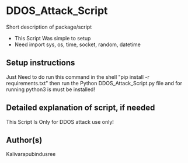 # DDOS_Attack_Script

Short description of package/script

- This Script Was simple to setup
- Need import sys, os, time, socket, random, datetime

## Setup instructions

Just Need to do run this command in the shell "pip install -r requirements.txt" then run the Python DDOS_Attack_Script.py file and for running python3 is must be installed!

## Detailed explanation of script, if needed

This Script Is Only for DDOS attack use only!

## Author(s)

Kalivarapubindusree
